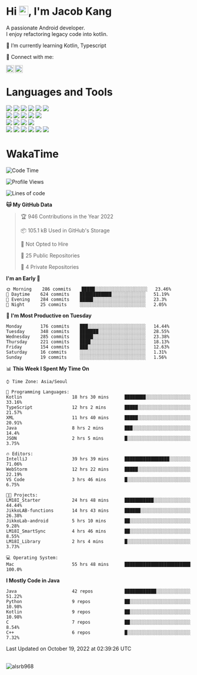 # Hi <img src="https://media.giphy.com/media/hvRJCLFzcasrR4ia7z/giphy.gif" width="25px">, I'm Jacob Kang
A passionate Android developer.
</br>
I enjoy refactoring legacy code into kotlin.

🌱 I’m currently learning Kotlin, Typescript

🤝 Connect with me:

<a href="https://www.linkedin.com/in/minkyu-kang-b7477b1b2/"><img align="left" src="https://raw.githubusercontent.com/yushi1007/yushi1007/main/images/linkedin.svg" alt="Minkyu Kang | LinkedIn" width="21px"/></a>
<a href="https://www.instagram.com/_jacob_kang/"><img align="left" src="https://raw.githubusercontent.com/yushi1007/yushi1007/main/images/instagram.svg" alt="Jacob Kang | Instagram" width="21px"/></a>

</br>

# Languages and Tools

<div align="left">
<img src="https://img.shields.io/badge/java-007396?logo=java&logoColor=white"/>
<img src="https://img.shields.io/badge/kotlin-7F52FF?logo=kotlin&logoColor=white"/>
<img src="https://img.shields.io/badge/python-3776AB?logo=python&logoColor=white"/>
<img src="https://img.shields.io/badge/bash shell-4EAA25?logo=gnubash&logoColor=white"/>
<img src="https://img.shields.io/badge/c-A8B9CC?logo=c&logoColor=white"/>
<img src="https://img.shields.io/badge/c++-00599C?logo=c%2b%2b&logoColor=white"/>
</div>
<div align="left">
<img src="https://img.shields.io/badge/git-F05032?logo=git&logoColor=white"/>
<img src="https://img.shields.io/badge/github-181717?logo=github&logoColor=white"/>
<img src="https://img.shields.io/badge/mysql-4479A1?logo=mysql&logoColor=white"/>
<img src="https://img.shields.io/badge/sqlite-003B57?logo=sqlite&logoColor=white"/>
<img src="https://img.shields.io/badge/amazon AWS-232F3E?logo=amazonaws&logoColor=white"/>
</div>
<div align="left">
<img src="https://img.shields.io/badge/android-3DDC84?logo=android&logoColor=white"/>
<img src="https://img.shields.io/badge/linux-FCC624?logo=linux&logoColor=white"/>
<img src="https://img.shields.io/badge/flask-000000?logo=flask&logoColor=white"/>
<img src="https://img.shields.io/badge/arduino-00979D?logo=arduino&logoColor=white"/>
</div>
<div align="left">
<img src="https://img.shields.io/badge/slack-4A154B?logo=slack&logoColor=white"/>
<img src="https://img.shields.io/badge/notion-000000?logo=notion&logoColor=white"/>
<img src="https://img.shields.io/badge/jira-0052CC?logo=jira&logoColor=white"/>
<img src="https://img.shields.io/badge/postman-FF6C37?logo=postman&logoColor=white"/>
<img src="https://img.shields.io/badge/intellij-000000?logo=intellijidea&logoColor=white"/>
<img src="https://img.shields.io/badge/pycharm-000000?logo=pycharm&logoColor=white"/>
</div>

# WakaTime

<!--START_SECTION:waka-->
![Code Time](http://img.shields.io/badge/Code%20Time-1%2C380%20hrs%2011%20mins-blue)

![Profile Views](http://img.shields.io/badge/Profile%20Views-0-blue)

![Lines of code](https://img.shields.io/badge/From%20Hello%20World%20I%27ve%20Written-179%20Thousand%20lines%20of%20code-blue)

**🐱 My GitHub Data** 

> 🏆 946 Contributions in the Year 2022
 > 
> 📦 105.1 kB Used in GitHub's Storage 
 > 
> 🚫 Not Opted to Hire
 > 
> 📜 25 Public Repositories 
 > 
> 🔑 4 Private Repositories  
 > 
**I'm an Early 🐤** 

```text
🌞 Morning    286 commits    █████░░░░░░░░░░░░░░░░░░░░   23.46% 
🌆 Daytime    624 commits    ████████████░░░░░░░░░░░░░   51.19% 
🌃 Evening    284 commits    █████░░░░░░░░░░░░░░░░░░░░   23.3% 
🌙 Night      25 commits     ░░░░░░░░░░░░░░░░░░░░░░░░░   2.05%

```
📅 **I'm Most Productive on Tuesday** 

```text
Monday       176 commits    ███░░░░░░░░░░░░░░░░░░░░░░   14.44% 
Tuesday      348 commits    ███████░░░░░░░░░░░░░░░░░░   28.55% 
Wednesday    285 commits    █████░░░░░░░░░░░░░░░░░░░░   23.38% 
Thursday     221 commits    ████░░░░░░░░░░░░░░░░░░░░░   18.13% 
Friday       154 commits    ███░░░░░░░░░░░░░░░░░░░░░░   12.63% 
Saturday     16 commits     ░░░░░░░░░░░░░░░░░░░░░░░░░   1.31% 
Sunday       19 commits     ░░░░░░░░░░░░░░░░░░░░░░░░░   1.56%

```


📊 **This Week I Spent My Time On** 

```text
⌚︎ Time Zone: Asia/Seoul

💬 Programming Languages: 
Kotlin                   18 hrs 30 mins      ████████░░░░░░░░░░░░░░░░░   33.16% 
TypeScript               12 hrs 2 mins       █████░░░░░░░░░░░░░░░░░░░░   21.57% 
XML                      11 hrs 40 mins      █████░░░░░░░░░░░░░░░░░░░░   20.91% 
Java                     8 hrs 2 mins        ███░░░░░░░░░░░░░░░░░░░░░░   14.4% 
JSON                     2 hrs 5 mins        █░░░░░░░░░░░░░░░░░░░░░░░░   3.75%

🔥 Editors: 
IntelliJ                 39 hrs 39 mins      █████████████████░░░░░░░░   71.06% 
WebStorm                 12 hrs 22 mins      █████░░░░░░░░░░░░░░░░░░░░   22.19% 
VS Code                  3 hrs 46 mins       █░░░░░░░░░░░░░░░░░░░░░░░░   6.75%

🐱‍💻 Projects: 
LM18I_Starter            24 hrs 48 mins      ███████████░░░░░░░░░░░░░░   44.44% 
JikkoLAB-functions       14 hrs 43 mins      ██████░░░░░░░░░░░░░░░░░░░   26.38% 
JikkoLab-android         5 hrs 10 mins       ██░░░░░░░░░░░░░░░░░░░░░░░   9.28% 
LM18I_SmartSync          4 hrs 46 mins       ██░░░░░░░░░░░░░░░░░░░░░░░   8.55% 
LM18I_Library            2 hrs 4 mins        █░░░░░░░░░░░░░░░░░░░░░░░░   3.73%

💻 Operating System: 
Mac                      55 hrs 48 mins      █████████████████████████   100.0%

```

**I Mostly Code in Java** 

```text
Java                     42 repos            ████████████░░░░░░░░░░░░░   51.22% 
Python                   9 repos             ██░░░░░░░░░░░░░░░░░░░░░░░   10.98% 
Kotlin                   9 repos             ██░░░░░░░░░░░░░░░░░░░░░░░   10.98% 
C                        7 repos             ██░░░░░░░░░░░░░░░░░░░░░░░   8.54% 
C++                      6 repos             █░░░░░░░░░░░░░░░░░░░░░░░░   7.32%

```



 Last Updated on October 19, 2022 at 02:39:26 UTC
<!--END_SECTION:waka-->

</br>

<div align="left">
<img align="left" src="https://github-readme-stats.vercel.app/api/top-langs?username=alsrb968&show_icons=true&locale=en&layout=compact&theme=dark" alt="alsrb968" />
</div>
